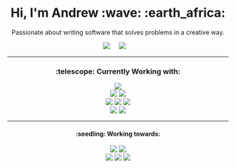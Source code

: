 <h1 align='center'> Hi, I'm Andrew :wave: :earth_africa:	 </h1>

<p align='center'>
  Passionate about writing software that solves problems in a creative way.
</p>

<p align='center'>
   <a href="https://www.linkedin.com/in/andrew-peattie/"><img src="https://img.shields.io/badge/linkedin-%230077B5.svg?&style=for-the-badge&logo=linkedin&logoColor=white" /></a>&nbsp;&nbsp;&nbsp;&nbsp;
  <a href="mailto:drewpeattie@hotmail.com?subject=Hello%20Andrew"><img src="https://img.shields.io/badge/Outlook-%23007ACC.svg?&style=for-the-badge&logo=gmail&logoColor=white" /></a>&nbsp;&nbsp;&nbsp;&nbsp;
</P>

<hr>

<h3 align='center'> :telescope: Currently Working with: </h3>
<p align='center'>
<!--   [![Git](https://img.shields.io/badge/-Git-%23F05032?style=flat-square&logo=git&logoColor=%23ffffff)](https://git-scm.com/)<br> -->
  <img src="https://img.shields.io/badge/-Git-%23F05032?style=flat-square&logo=git&logoColor=%23ffffff)]" /><br>
  <img src="https://img.shields.io/badge/html5%20-%23E34F26.svg?&style=for-the-badge&logo=html5&logoColor=white" />
  <img src="https://img.shields.io/badge/css3%20-%231572B6.svg?&style=for-the-badge&logo=css3&logoColor=white" /><br>
  <img src="https://img.shields.io/badge/javascript-%23F7DF1E.svg?&style=for-the-badge&logo=javascript&logoColor=black" />
  <img src="https://img.shields.io/badge/node.js%20-%2343853D.svg?&style=for-the-badge&logo=node.js&logoColor=white" />
  <img src="https://img.shields.io/badge/react%20-%2320232a.svg?&style=for-the-badge&logo=react&logoColor=%2361DAFB" /><br>
  <img src="https://img.shields.io/badge/express.js%20-%23404d59.svg?&style=for-the-badge" />
  <img src="https://img.shields.io/badge/MongoDB-%234ea94b.svg?&style=for-the-badge&logo=mongodb&logoColor=white" />
</p>

<hr>

<h4 align='center'> :seedling: Working towards:</h4>
<p align='center'>
  <img src="https://img.shields.io/badge/bootstrap%20-%23563D7C.svg?&style=for-the-badge&logo=bootstrap&logoColor=white" />
  <img src="https://img.shields.io/badge/material%20ui%20-%230081CB.svg?&style=for-the-badge&logo=material-ui&logoColor=white" /><br>
  <img src="https://img.shields.io/badge/typescript%20-%23007ACC.svg?&style=for-the-badge&logo=typescript&logoColor=white" />
  <img src="https://img.shields.io/badge/redux%20-%23593d88.svg?&style=for-the-badge&logo=redux&logoColor=white" />
  <img src="https://img.shields.io/badge/react_router%20-CA4245.svg?&style=for-the-badge&logo=react-router&logoColor=white" />
</p>

